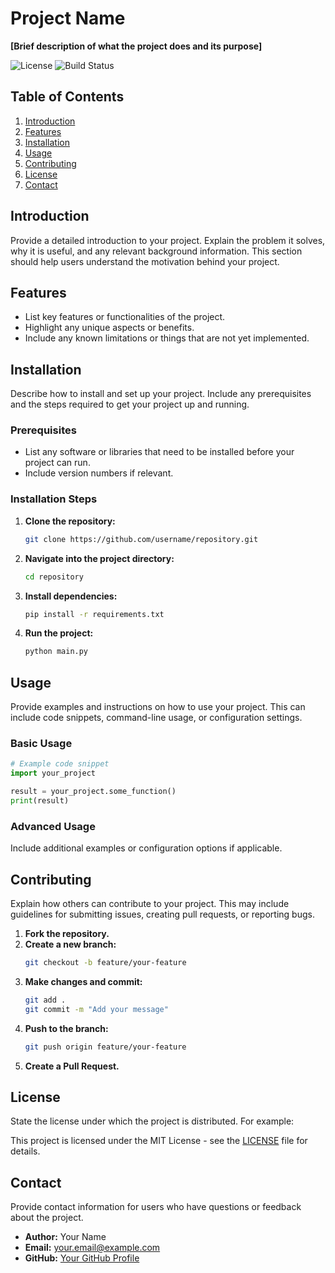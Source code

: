 # Project Name

**[Brief description of what the project does and its purpose]**

![License](https://img.shields.io/badge/license-MIT-blue) ![Build Status](https://img.shields.io/badge/build-passing-brightgreen)

## Table of Contents

1. [Introduction](#introduction)
2. [Features](#features)
3. [Installation](#installation)
4. [Usage](#usage)
5. [Contributing](#contributing)
6. [License](#license)
7. [Contact](#contact)

## Introduction

Provide a detailed introduction to your project. Explain the problem it solves, why it is useful, and any relevant background information. This section should help users understand the motivation behind your project.

## Features

- List key features or functionalities of the project.
- Highlight any unique aspects or benefits.
- Include any known limitations or things that are not yet implemented.

## Installation

Describe how to install and set up your project. Include any prerequisites and the steps required to get your project up and running.

### Prerequisites

- List any software or libraries that need to be installed before your project can run.
- Include version numbers if relevant.

### Installation Steps

1. **Clone the repository:**
   ```bash
   git clone https://github.com/username/repository.git
   ```
2. **Navigate into the project directory:**
   ```bash
   cd repository
   ```
3. **Install dependencies:**
   ```bash
   pip install -r requirements.txt
   ```
4. **Run the project:**
   ```bash
   python main.py
   ```

## Usage

Provide examples and instructions on how to use your project. This can include code snippets, command-line usage, or configuration settings.

### Basic Usage

```python
# Example code snippet
import your_project

result = your_project.some_function()
print(result)
```

### Advanced Usage

Include additional examples or configuration options if applicable.

## Contributing

Explain how others can contribute to your project. This may include guidelines for submitting issues, creating pull requests, or reporting bugs.

1. **Fork the repository.**
2. **Create a new branch:**
   ```bash
   git checkout -b feature/your-feature
   ```
3. **Make changes and commit:**
   ```bash
   git add .
   git commit -m "Add your message"
   ```
4. **Push to the branch:**
   ```bash
   git push origin feature/your-feature
   ```
5. **Create a Pull Request.**

## License

State the license under which the project is distributed. For example:

This project is licensed under the MIT License - see the [LICENSE](LICENSE) file for details.

## Contact

Provide contact information for users who have questions or feedback about the project.

- **Author:** Your Name
- **Email:** your.email@example.com
- **GitHub:** [Your GitHub Profile](https://github.com/username)
